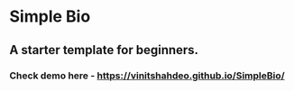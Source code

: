 # Simple Bio
## A starter template for beginners.

### Check demo here - https://vinitshahdeo.github.io/SimpleBio/
